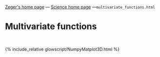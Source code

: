 [Zeger's home page](https://www.hendrikse.name/) &mdash; [Science home page](https://www.hendrikse.name/science/) &mdash;`multivariate_functions.html` 

# Multivariate functions
<div class="header_line"><br/></div>

{% include_relative glowscript/NumpyMatplot3D.html %}
